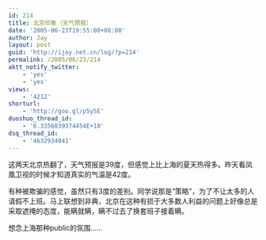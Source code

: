 ```yaml
---
id: 214
title: 北京印象（天气预报）
date: '2005-06-23T19:55:00+08:00'
author: Jay
layout: post
guid: 'http://ijay.net.cn/log/?p=214'
permalink: /2005/06/23/214
aktt_notify_twitter:
    - 'yes'
    - 'yes'
views:
    - '4212'
shorturl:
    - 'http://goo.gl/p5ySE'
duoshuo_thread_id:
    - '6.3356039374454E+18'
dsq_thread_id:
    - '4632934041'
---
```


这两天北京热翻了，天气预报是39度，但感觉上比上海的夏天热得多。昨天看凤凰卫视的时候才知道真实的气温是42度。

有种被欺骗的感觉，虽然只有3度的差别。同学说那是“策略”，为了不让太多的人请假不上班。马上联想到非典，北京在这种有损于大多数人利益的问题上好像总是采取遮掩的态度，能瞒就瞒，瞒不过去了换套班子接着瞒。

想念上海那种public的氛围……